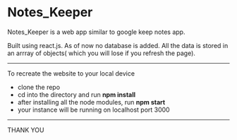 # Notes_Keeper

Notes_Keeper is a web app similar to google keep notes app.

Built using react.js. As of now no database is added.
All the data is stored in an arrray of objects( which you will lose if you refresh the page).

***
To recreate the website to your local device
- clone the repo
- cd into the directory and run **npm install**
- after installing all the node modules, run **npm start**
- your instance will be running on localhost port 3000
***

THANK YOU
